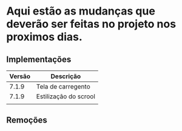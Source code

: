 # Aqui estão as mudanças que deverão ser feitas no projeto nos proximos dias.

## Implementações

| Versão  | Descrição             |
| ------- | --------------------- |
| 7.1.9   | Tela de carregento    |
| 7.1.9   | Estilização do scrool |
|         |                       |

## Remoções


